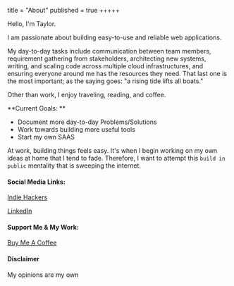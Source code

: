 title = "About"
published = true
+++++

Hello, I'm Taylor.

I am passionate about building easy-to-use and reliable web applications. 

My day-to-day tasks include communication between team members, requirement gathering from stakeholders, architecting new systems, writing, and scaling code across multiple cloud infrastructures, and ensuring everyone around me has the resources they need. That last one is the most important; as the saying goes: "a rising tide lifts all boats."

Other than work, I enjoy traveling, reading, and coffee.

**Current Goals: **
 - Document more day-to-day Problems/Solutions
 - Work towards building more useful tools
 - Start my own SAAS

At work, building things feels easy. It's when I begin working on my own ideas at home that I tend to fade. Therefore, I want to attempt this `build in public` mentality that is sweeping the internet.

#### Social Media Links:

[Indie Hackers](https://www.indiehackers.com/mrbrazel)

[LinkedIn](https://www.linkedin.com/in/taylorbrazelton/)


#### Support Me & My Work:

[Buy Me A Coffee](https://www.buymeacoffee.com/mrbrazel)


#### Disclaimer

My opinions are my own
